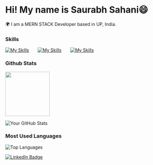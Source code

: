 Hi! My name is Saurabh Sahani😄
========================================================================================================================================

🌍  I am a MERN STACK Developer based in UP, India.
<br/>

### Skills

[![My Skills](https://skillicons.dev/icons?i=html,css)](https://skillicons.dev) &nbsp;&nbsp;&nbsp;&nbsp;&nbsp; [![My Skills](https://skillicons.dev/icons?i=js)](https://skillicons.dev) &nbsp;&nbsp;&nbsp;&nbsp;&nbsp; [![My Skills](https://skillicons.dev/icons?i=mongodb,express,react,nodejs)](https://skillicons.dev) 
<br/>

### Github Stats
<img src="https://github-readme-streak-stats.herokuapp.com/?user=saurabh-dev-vns&theme=dark&hide_border=false" height="140px"  style="min-width: 200px"> 

![Your GitHub Stats](https://github-readme-stats.vercel.app/api?username=saurabh-dev-vns&show_icons=true&theme=radical)

### Most Used Languages 
![Top Languages](https://github-readme-stats.vercel.app/api/top-langs/?username=saurabh-dev-vns&layout=compact&theme=radical)

        
<div id="badges">
  <a href="https://www.linkedin.com/in/saurabh-sahani-dev/">
    <img src="https://img.shields.io/badge/LinkedIn-blue?style=for-the-badge&logo=linkedin&logoColor=white" alt="LinkedIn Badge"/>
  </a>
</div>

